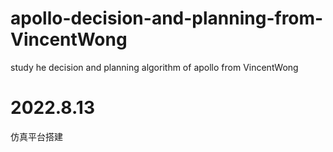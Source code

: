 # apollo-decision-and-planning-from-VincentWong
study he decision and planning algorithm of apollo from VincentWong
# 2022.8.13 
仿真平台搭建
